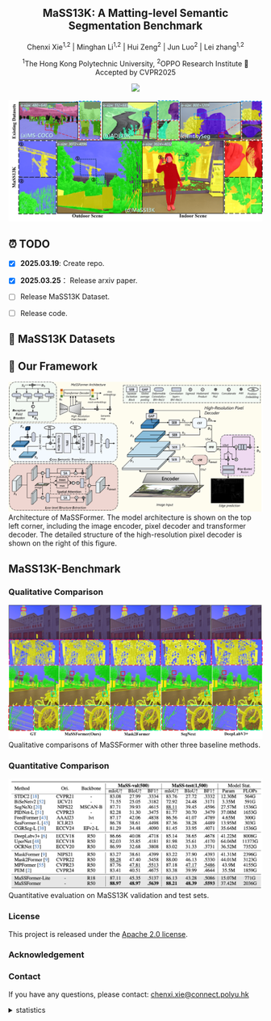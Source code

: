 
<div align="center">
<h2>MaSS13K: A Matting-level Semantic Segmentation Benchmark</h2>



Chenxi Xie<sup>1,2</sup>
| Minghan Li<sup>1,2</sup> | 
Hui Zeng<sup>2</sup> | 
Jun Luo<sup>2</sup> | 
Lei zhang<sup>1,2</sup> 

<sup>1</sup>The Hong Kong Polytechnic University, <sup>2</sup>OPPO Research Institute
🚩 Accepted by CVPR2025

<a href='https://arxiv.org/abs/2503.18364'><img src='https://img.shields.io/badge/Paper-Arxiv-red'></a>

</div>

![MaSS13K Dataset](fig/mas13k.png)
## ⏰ TODO
- [x] **2025.03.19**: Create repo.
- [x] **2025.03.25**： Release arxiv paper.
- [ ] Release MaSS13K Dataset.
- [ ] Release code.


## 🌟 MaSS13K Datasets


## 🌟 Our Framework

![MaSSFormer](fig/Framework.png)
Architecture of MaSSFormer. The model architecture is shown on the top left corner, including the image encoder, pixel decoder and transformer decoder. The detailed structure of the high-resolution pixel decoder is shown on the right of this figure.

## MaSS13K-Benchmark


### Qualitative Comparison
![Visual Comparison](fig/VisualComp.png)
Qualitative comparisons of MaSSFormer with other three baseline methods.

### Quantitative Comparison

![Mass13K-Benchmark](fig/QuantitativeComp.png)
Quantitative evaluation on MaSS13K validation and test sets.





### License
This project is released under the [Apache 2.0 license](LICENSE).

### Acknowledgement

### Contact
If you have any questions, please contact: chenxi.xie@connect.polyu.hk


<details>
<summary>statistics</summary>

![visitors](https://visitor-badge.laobi.icu/badge?page_id=xiechenxi99.MaSS13K)

</details>
